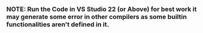 <h3>NOTE: Run the Code in VS Studio 22 (or Above) for best work it may generate some error in other compilers as some builtin functionalities aren't defined in it.
</h3>

